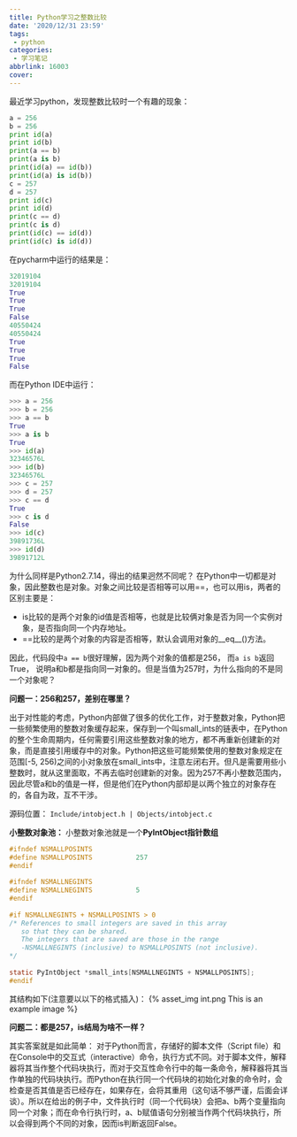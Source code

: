 ```yaml
---
title: Python学习之整数比较
date: '2020/12/31 23:59'
tags:
 - python
categories:
 - 学习笔记
abbrlink: 16003
cover: 
---
```


最近学习python，发现整数比较时一个有趣的现象：

```python
a = 256
b = 256
print id(a)
print id(b)
print(a == b)
print(a is b)
print(id(a) == id(b))
print(id(a) is id(b))
c = 257
d = 257
print id(c)
print id(d)
print(c == d)
print(c is d)
print(id(c) == id(d))
print(id(c) is id(d))
```
在pycharm中运行的结果是：

```python
32019104
32019104
True
True
True
False
40550424
40550424
True
True
True
False
```
而在Python IDE中运行：

```python
>>> a = 256
>>> b = 256
>>> a == b
True
>>> a is b
True
>>> id(a)
32346576L
>>> id(b)
32346576L
>>> c = 257
>>> d = 257
>>> c == d
True
>>> c is d
False
>>> id(c)
39891736L
>>> id(d)
39891712L
```
为什么同样是Python2.7.14，得出的结果迥然不同呢？
在Python中一切都是对象，因此整数也是对象。对象之间比较是否相等可以用==，也可以用is，两者的区别主要是：

* is比较的是两个对象的id值是否相等，也就是比较俩对象是否为同一个实例对象，是否指向同一个内存地址。
* ==比较的是两个对象的内容是否相等，默认会调用对象的__eq__()方法。

因此，代码段中`a == b`很好理解，因为两个对象的值都是256， 而`a is b`返回True， 说明a和b都是指向同一对象的。但是当值为257时，为什么指向的不是同一个对象呢？

**问题一：256和257，差别在哪里？**

出于对性能的考虑，Python内部做了很多的优化工作，对于整数对象，Python把一些频繁使用的整数对象缓存起来，保存到一个叫small_ints的链表中，在Python的整个生命周期内，任何需要引用这些整数对象的地方，都不再重新创建新的对象，而是直接引用缓存中的对象。Python把这些可能频繁使用的整数对象规定在范围[-5, 256)之间的小对象放在small_ints中，注意左闭右开。但凡是需要用些小整数时，就从这里面取，不再去临时创建新的对象。因为257不再小整数范围内，因此尽管a和b的值是一样，但是他们在Python内部却是以两个独立的对象存在的，各自为政，互不干涉。

源码位置： `Include/intobject.h | Objects/intobject.c`

**小整数对象池：**
小整数对象池就是一个**PyIntObject指针数组**

```C
#ifndef NSMALLPOSINTS
#define NSMALLPOSINTS           257
#endif
 
#ifndef NSMALLNEGINTS
#define NSMALLNEGINTS           5
#endif
 
#if NSMALLNEGINTS + NSMALLPOSINTS > 0
/* References to small integers are saved in this array
   so that they can be shared.
   The integers that are saved are those in the range
   -NSMALLNEGINTS (inclusive) to NSMALLPOSINTS (not inclusive).
*/
 
static PyIntObject *small_ints[NSMALLNEGINTS + NSMALLPOSINTS];
#endif

```
其结构如下(注意要以以下的格式插入)：
{% asset_img int.png This is an example image %}

**问题二：都是257，is结局为啥不一样？**

其实答案就是如此简单：
对于Python而言，存储好的脚本文件（Script file）和在Console中的交互式（interactive）命令，执行方式不同。对于脚本文件，解释器将其当作整个代码块执行，而对于交互性命令行中的每一条命令，解释器将其当作单独的代码块执行。而Python在执行同一个代码块的初始化对象的命令时，会检查是否其值是否已经存在，如果存在，会将其重用（这句话不够严谨，后面会详谈）。所以在给出的例子中，文件执行时（同一个代码块）会把a、b两个变量指向同一个对象；而在命令行执行时，a、b赋值语句分别被当作两个代码块执行，所以会得到两个不同的对象，因而is判断返回False。